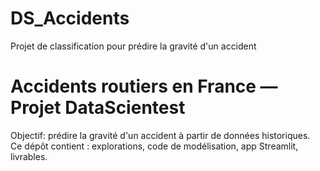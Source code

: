 # DS_Accidents
Projet de classification pour prédire la gravité d'un accident

# Accidents routiers en France — Projet DataScientest

Objectif: prédire la gravité d'un accident à partir de données historiques.  
Ce dépôt contient : explorations, code de modélisation, app Streamlit, livrables.
